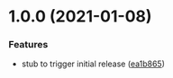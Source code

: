 # 1.0.0 (2021-01-08)


### Features

* stub to trigger initial release ([ea1b865](https://github.com/talismanco/mirror/commit/ea1b865615d5ef03bf67d8b021f350ac55a2e081))
